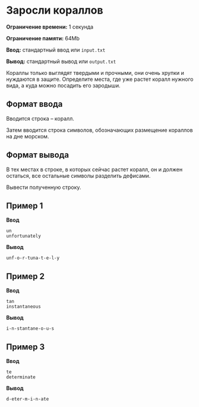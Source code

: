 # Заросли кораллов

**Ограничение времени:** 1 секунда

**Ограничение памяти:** 64Mb

**Ввод:** стандартный ввод или `input.txt`

**Вывод:** стандартный вывод или `output.txt`

Кораллы только выглядят твердыми и прочными, они очень хрупки и нуждаются в защите. Определите места, где уже растет коралл нужного вида, а куда можно посадить его зародыши.

## Формат ввода

Вводится строка – коралл.

Затем вводится строка символов, обозначающих размещение кораллов на дне морском.

## Формат вывода

В тех местах в строке, в которых сейчас растет коралл, он и должен остаться, все остальные символы разделить дефисами.

Вывести полученную строку.

## Пример 1

**Ввод**
```
un
unfortunately
```

**Вывод**
```
unf-o-r-tuna-t-e-l-y
```

## Пример 2

**Ввод**
```
tan
instantaneous
```

**Вывод**
```
i-n-stantane-o-u-s
```

## Пример 3

**Ввод**
```
te
determinate
```

**Вывод**
```
d-eter-m-i-n-ate
```